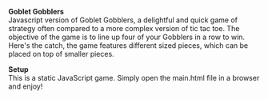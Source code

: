 **Goblet Gobblers**\
Javascript version of Goblet Gobblers, a delightful and quick game of strategy often compared to a more complex version of tic tac toe. The objective of the game is to line up four of your Gobblers in a row to win. Here's the catch, the game features different sized pieces, which can be placed on top of smaller pieces.

**Setup**\
This is a static JavaScript game. Simply open the main.html file in a browser and enjoy!
